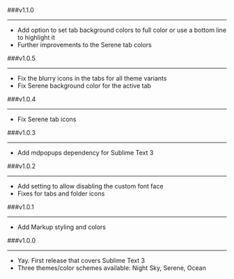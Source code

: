 ###v1.1.0
___

* Add option to set tab background colors to full color or use a bottom line to highlight it
* Further improvements to the Serene tab colors

###v1.0.5
___

* Fix the blurry icons in the tabs for all theme variants
* Fix Serene background color for the active tab

###v1.0.4
___

* Fix Serene tab icons

###v1.0.3
___

* Add mdpopups dependency for Sublime Text 3

###v1.0.2
___

* Add setting to allow disabling the custom font face
* Fixes for tabs and folder icons

###v1.0.1
___

* Add Markup styling and colors


###v1.0.0
___

* Yay. First release that covers Sublime Text 3
* Three themes/color schemes available: Night Sky, Serene, Ocean
